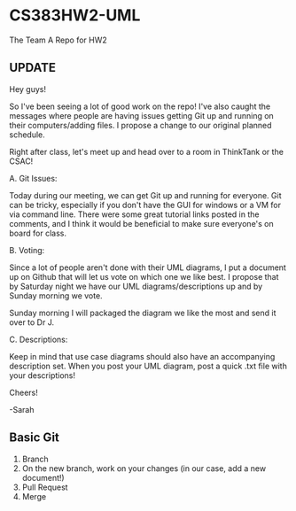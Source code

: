 # CS383HW2-UML
The Team A Repo for HW2

UPDATE
--------------

Hey guys!

So I've been seeing a lot of good work on the repo! I've also caught the messages where people are having issues getting Git up and running on their computers/adding files. I propose a change to our original planned schedule.

Right after class, let's meet up and head over to a room in ThinkTank or the CSAC!

A. Git Issues:

Today during our meeting, we can get Git up and running for everyone. Git can be tricky, especially if you don't have the GUI for windows or a VM for via command line. There were some great tutorial links posted in the comments, and I think it would be beneficial to make sure everyone's on board for class.

B. Voting:

Since a lot of people aren't done with their UML diagrams, I put a document up on Github that will let us vote on which one we like best. I propose that by Saturday night we have our UML diagrams/descriptions up and by Sunday morning we vote. 

Sunday morning I will packaged the diagram we like the most and send it over to Dr J. 

C. Descriptions:

Keep in mind that use case diagrams should also have an accompanying description set. When you post your UML diagram, post a quick .txt file with your descriptions! 

Cheers!

-Sarah




Basic Git
--------------

1. Branch
2. On the new branch, work on your changes (in our case, add a new document!)
3. Pull Request
4. Merge
